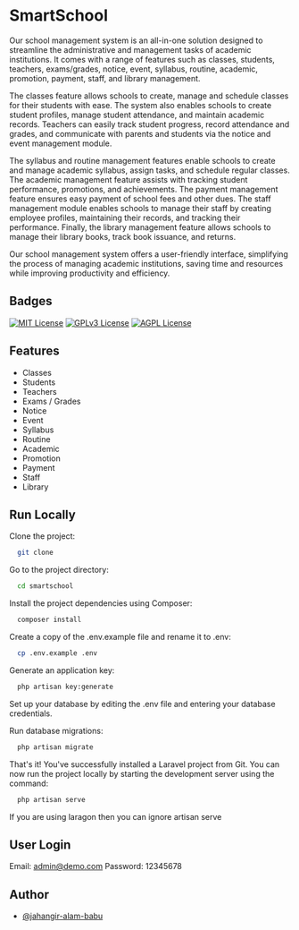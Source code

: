 
# SmartSchool

Our school management system is an all-in-one solution designed to streamline the administrative and management tasks of academic institutions. It comes with a range of features such as classes, students, teachers, exams/grades, notice, event, syllabus, routine, academic, promotion, payment, staff, and library management.

The classes feature allows schools to create, manage and schedule classes for their students with ease. The system also enables schools to create student profiles, manage student attendance, and maintain academic records. Teachers can easily track student progress, record attendance and grades, and communicate with parents and students via the notice and event management module.

The syllabus and routine management features enable schools to create and manage academic syllabus, assign tasks, and schedule regular classes. The academic management feature assists with tracking student performance, promotions, and achievements. The payment management feature ensures easy payment of school fees and other dues. The staff management module enables schools to manage their staff by creating employee profiles, maintaining their records, and tracking their performance. Finally, the library management feature allows schools to manage their library books, track book issuance, and returns.

Our school management system offers a user-friendly interface, simplifying the process of managing academic institutions, saving time and resources while improving productivity and efficiency.





## Badges

[![MIT License](https://img.shields.io/badge/License-MIT-green.svg)](https://choosealicense.com/licenses/mit/)
[![GPLv3 License](https://img.shields.io/badge/License-GPL%20v3-yellow.svg)](https://opensource.org/licenses/)
[![AGPL License](https://img.shields.io/badge/license-AGPL-blue.svg)](http://www.gnu.org/licenses/agpl-3.0)


## Features

- Classes
- Students
- Teachers
- Exams / Grades
- Notice
- Event
- Syllabus
- Routine
- Academic
- Promotion
- Payment
- Staff
- Library


## Run Locally

Clone the project:

```bash
  git clone 
```

Go to the project directory:

```bash
  cd smartschool
```

Install the project dependencies using Composer:

```bash
  composer install
```

Create a copy of the .env.example file and rename it to .env:

```bash
  cp .env.example .env
```

Generate an application key:

```bash
  php artisan key:generate
```

Set up your database by editing the .env file and entering your database credentials.

Run database migrations:

```bash
  php artisan migrate
```

That's it! You've successfully installed a Laravel project from Git. You can now run the project locally by starting the development server using the command:

```bash
  php artisan serve
```

If you are using laragon then you can ignore artisan serve


## User Login

Email: admin@demo.com
Password: 12345678


## Author

- [@jahangir-alam-babu](https://www.github.com/jahangir-alam-babu)

